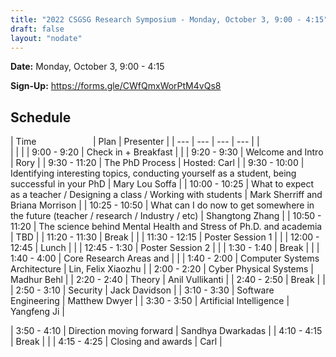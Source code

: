 ```yaml
---
title: "2022 CSGSG Research Symposium - Monday, October 3, 9:00 - 4:15"
draft: false
layout: "nodate"
---
```

**Date:** Monday, October 3, 9:00 - 4:15

**Sign-Up:** https://forms.gle/CWfQmxWorPtM4vQs8


## Schedule

| Time &nbsp;&nbsp;&nbsp;&nbsp;&nbsp;   &nbsp; &nbsp; &nbsp; &nbsp; &nbsp; &nbsp; &nbsp; &nbsp;  | Plan | Presenter |
| --- | --- | --- | --- |
| &nbsp;&nbsp;&nbsp;&nbsp;&nbsp;&nbsp;&nbsp;&nbsp;&nbsp;&nbsp;&nbsp; &nbsp; &nbsp; &nbsp; &nbsp; &nbsp; &nbsp; &nbsp;  | | |
| 9:00 - 9:20  | Check in + Breakfast |  |
| 9:20 - 9:30 |  Welcome and Intro | Rory |
| 9:30 - 11:20  | The PhD Process | Hosted: Carl |
| 9:30 - 10:00 |  Identifying interesting topics, conducting yourself as a student, being successful in your PhD | Mary Lou Soffa |
| 10:00 - 10:25  | What to expect as a teacher / Designing a class / Working with students | Mark Sherriff and Briana Morrison |
| 10:25 - 10:50 |  What can I do now to get somewhere in the future (teacher / research / Industry / etc) | Shangtong Zhang |
| 10:50 - 11:20  | The science behind Mental Health and Stress of Ph.D. and academia | TBD |
| 11:20 - 11:30 |  Break |  |
| 11:30 - 12:15  | Poster Session 1 |  |
| 12:00 - 12:45 |  Lunch |  |
| 12:45 - 1:30 |  Poster Session 2 |  |
| 1:30 - 1:40 |  Break |  |
| 1:40 - 4:00 |  Core Research Areas and |  |
| 1:40 - 2:00  | Computer Systems Architecture | Lin, Felix Xiaozhu |
| 2:00 - 2:20 |  Cyber Physical Systems  | Madhur Behl |
| 2:20 - 2:40 |  Theory | Anil Vullikanti |
| 2:40 - 2:50 |  Break |  |
| 2:50 - 3:10  | Security  | Jack Davidson |
| 3:10 - 3:30 |  Software Engineering  | Matthew Dwyer |
| 3:30 - 3:50 |  Artificial Intelligence  | Yangfeng Ji |

| 3:50 - 4:10 |  Direction moving forward  | Sandhya Dwarkadas |
| 4:10 - 4:15 |  Break |  |
| 4:15 - 4:25 |  Closing and awards |  Carl |
